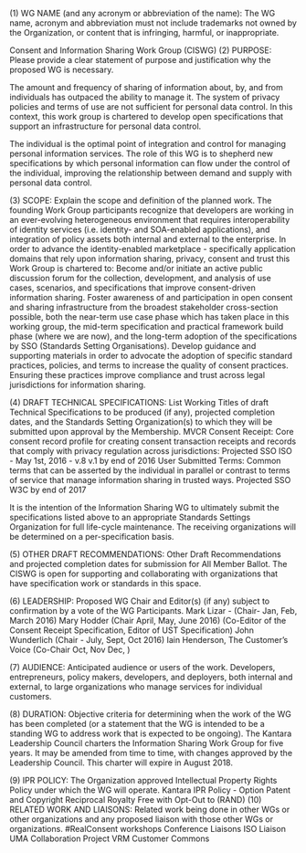 (1) WG NAME (and any acronym or abbreviation of the name): The WG name, acronym and abbreviation must not include trademarks not owned by the Organization, or content that is infringing, harmful, or inappropriate.

Consent and Information Sharing Work Group (CISWG)
(2) PURPOSE: Please provide a clear statement of purpose and justification why the proposed WG is necessary.

The amount and frequency of sharing of information about, by, and from individuals has outpaced the ability to manage it.  The system of privacy policies and terms of use are not sufficient for personal data control.  In this context, this work group is chartered to develop open specifications that support an infrastructure for personal data control.

The individual is the optimal point of integration and control for managing personal information services.  The role of this WG is to shepherd new specifications by which personal information can flow under the control of the individual, improving the relationship between demand and supply with personal data control.
 
(3) SCOPE: Explain the scope and definition of the planned work.
The founding Work Group participants recognize that developers are working in an ever-evolving heterogeneous environment that requires interoperability of identity services (i.e. identity- and SOA-enabled applications), and integration of policy assets both internal and external to the enterprise. In order to advance the identity-enabled marketplace - specifically application domains that rely upon information sharing, privacy, consent and trust this Work Group is chartered to:
Become and/or initiate an active public discussion forum for the collection, development, and analysis of use cases, scenarios, and specifications that improve consent-driven  information sharing.
Foster awareness of and participation in open consent and sharing infrastructure from the broadest stakeholder cross-section possible, both the near-term use case phase which has taken place in this working group, the mid-term specification and practical framework build phase (where we are now), and the long-term adoption of the specifications by SSO (Standards Setting Organisations).
Develop guidance and supporting materials  in order to advocate the adoption of specific standard practices, policies, and terms to increase the quality of consent practices. Ensuring these practices  improve compliance and trust across legal jurisdictions for information sharing.

(4) DRAFT TECHNICAL SPECIFICATIONS: List Working Titles of draft Technical Specifications to be produced (if any), projected completion dates, and the Standards Setting Organization(s) to which they will be submitted upon approval by the Membership.
MVCR Consent Receipt: Core consent record profile for creating consent transaction receipts and records that comply with privacy regulation across jurisdictions: Projected SSO ISO - May 1st, 2016 -  v.8   v.1 by end of 2016
User Submitted Terms: Common terms that can be asserted by the individual in parallel or contrast to terms of service that manage information sharing in trusted ways. Projected SSO W3C by end of 2017

It is the intention of the Information Sharing WG to ultimately submit the specifications listed above to an appropriate Standards Settings Organization for full life-cycle maintenance. The receiving organizations will be determined on a per-specification basis.

(5) OTHER DRAFT RECOMMENDATIONS: Other Draft Recommendations and projected completion dates for submission for All Member Ballot. The CISWG is open for supporting and collaborating with organizations that have specification work or standards in this space. 
 
(6) LEADERSHIP: Proposed WG Chair and Editor(s) (if any) subject to confirmation by a vote of the WG Participants.
Mark Lizar - (Chair- Jan, Feb, March 2016)
Mary Hodder (Chair April, May, June 2016)  (Co-Editor of the Consent Receipt Specification, Editor of UST Specification) 
John Wunderlich (Chair - July, Sept, Oct 2016)
Iain Henderson, The Customer’s Voice (Co-Chair Oct, Nov Dec, )


(7) AUDIENCE: Anticipated audience or users of the work.
Developers, entrepreneurs, policy makers, developers, and deployers, both internal and external, to large organizations who manage services for individual customers.

(8) DURATION: Objective criteria for determining when the work of the WG has been completed (or a statement that the WG is intended to be a standing WG to address work that is expected to be ongoing). 
The Kantara Leadership Council charters the Information Sharing Work Group for five years. It may be amended from time to time, with changes approved by the Leadership Council. This charter will expire in August 2018.

(9) IPR POLICY: The Organization approved Intellectual Property Rights Policy under which the WG will operate.
Kantara IPR Policy - Option Patent and Copyright Reciprocal Royalty Free with Opt-Out to (RAND)
(10) RELATED WORK AND LIAISONS: Related work being done in other WGs or other organizations and any proposed liaison with those other WGs or organizations.
#RealConsent workshops
Conference Liaisons
ISO Liaison
UMA Collaboration
Project VRM
Customer Commons
